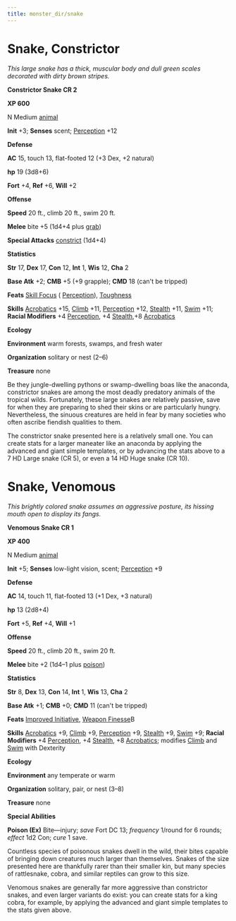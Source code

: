 ```yaml
---
title: monster_dir/snake
---
```

# Snake, Constrictor

_This large snake has a thick, muscular body and dull green scales decorated with dirty brown stripes._

**Constrictor Snake CR 2**

**XP 600**

N Medium [animal](creatureTypes#_animal)

**Init** +3; **Senses** scent; [Perception](../skill_dir/perception#_perception) +12

**Defense**

**AC** 15, touch 13, flat-footed 12 (+3 Dex, +2 natural)

**hp** 19 (3d8+6)

**Fort** +4, **Ref** +6, **Will** +2

**Offense**

**Speed** 20 ft., climb 20 ft., swim 20 ft.

**Melee** bite +5 (1d4+4 plus [grab](universalMonsterRules#_grab))

**Special Attacks** [constrict](universalMonsterRules#_constrict) (1d4+4)

**Statistics**

**Str** 17, **Dex** 17, **Con** 12, **Int** 1, **Wis** 12, **Cha** 2

**Base Atk** +2; **CMB** +5 (+9 grapple); **CMD** 18 (can't be tripped)

**Feats** [Skill Focus](../feats#_skill-focus) ( [Perception](../skill_dir/perception#_perception)), [Toughness](../feats#_toughness)

**Skills** [Acrobatics](../skill_dir/acrobatics#_acrobatics) +15, [Climb](../skill_dir/climb#_climb) +11, [Perception](../skill_dir/perception#_perception) +12, [Stealth](../skill_dir/stealth#_stealth) +11, [Swim](../skill_dir/swim#_swim) +11; **Racial Modifiers** +4 [Perception](../skill_dir/perception#_perception), +4 [Stealth](../skill_dir/stealth#_stealth),+8 [Acrobatics](../skill_dir/acrobatics#_acrobatics)

**Ecology**

**Environment** warm forests, swamps, and fresh water

**Organization** solitary or nest (2–6)

**Treasure** none

Be they jungle-dwelling pythons or swamp-dwelling boas like the anaconda, constrictor snakes are among the most deadly predatory animals of the tropical wilds. Fortunately, these large snakes are relatively passive, save for when they are preparing to shed their skins or are particularly hungry. Nevertheless, the sinuous creatures are held in fear by many societies who often ascribe fiendish qualities to them.

The constrictor snake presented here is a relatively small one. You can create stats for a larger maneater like an anaconda by applying the advanced and giant simple templates, or by advancing the stats above to a 7 HD Large snake (CR 5), or even a 14 HD Huge snake (CR 10).

# Snake, Venomous

_This brightly colored snake assumes an aggressive posture, its hissing mouth open to display its fangs._

**Venomous Snake CR 1**

**XP 400**

N Medium [animal](creatureTypes#_animal)

**Init** +5; **Senses** low-light vision, scent; [Perception](../skill_dir/perception#_perception) +9

**Defense**

**AC** 14, touch 11, flat-footed 13 (+1 Dex, +3 natural)

**hp** 13 (2d8+4)

**Fort** +5, **Ref** +4, **Will** +1

**Offense**

**Speed** 20 ft., climb 20 ft., swim 20 ft.

**Melee** bite +2 (1d4–1 plus [poison](universalMonsterRules#_poison))

**Statistics**

**Str** 8, **Dex** 13, **Con** 14, **Int** 1, **Wis** 13, **Cha** 2

**Base Atk** +1; **CMB** +0; **CMD** 11 (can't be tripped)

**Feats** [Improved Initiative](../feats#_improved-initiative), [Weapon Finesse](../feats#_weapon-finesse)B

**Skills** [Acrobatics](../skill_dir/acrobatics#_acrobatics) +9, [Climb](../skill_dir/climb#_climb) +9, [Perception](../skill_dir/perception#_perception) +9, [Stealth](../skill_dir/stealth#_stealth) +9, [Swim](../skill_dir/swim#_swim) +9; **Racial Modifiers** +4 [Perception](../skill_dir/perception#_perception), +4 [Stealth](../skill_dir/stealth#_stealth), +8 [Acrobatics](../skill_dir/acrobatics#_acrobatics); modifies [Climb](../skill_dir/climb#_climb) and [Swim](../skill_dir/swim#_swim) with Dexterity

**Ecology**

**Environment** any temperate or warm

**Organization** solitary, pair, or nest (3–8)

**Treasure** none

**Special Abilities**

**Poison (Ex)** Bite—injury; _save_ Fort DC 13; _frequency_ 1/round for 6 rounds; _effect_ 1d2 Con; _cure_ 1 save.

Countless species of poisonous snakes dwell in the wild, their bites capable of bringing down creatures much larger than themselves. Snakes of the size presented here are thankfully rarer than their smaller kin, but many species of rattlesnake, cobra, and similar reptiles can grow to this size.

Venomous snakes are generally far more aggressive than constrictor snakes, and even larger variants do exist: you can create stats for a king cobra, for example, by applying the advanced and giant simple templates to the stats given above.


